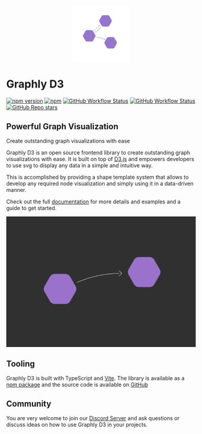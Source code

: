 <p align="center">
  <img src="./assets/graphly-d3-icon.png" width="30%">
</p>

# Graphly D3

[![npm version](https://badge.fury.io/js/%40livereader%2Fgraphly-d3.svg)](https://www.npmjs.com/package/@livereader/graphly-d3)
[![npm](https://img.shields.io/npm/dm/@livereader/graphly-d3)](https://www.npmjs.com/package/@livereader/graphly-d3)
[![GitHub Workflow Status](https://img.shields.io/github/workflow/status/livereader/graphly-d3/Publish%20Package%20to%20npmjs)](https://www.npmjs.com/package/@livereader/graphly-d3)
[![GitHub Workflow Status](https://img.shields.io/github/workflow/status/livereader/graphly-d3/Deploy%20Docs?label=docs)](https://graphly-d3.livereader.com)
[![GitHub Repo stars](https://img.shields.io/github/stars/LiveReader/graphly-d3)](https://github.com/LiveReader/graphly-d3)


## Powerful Graph Visualization

Create outstanding graph visualizations with ease

Graphly D3 is an open source frontend library to create outstanding graph visualizations with ease.
It is built on top of [D3.js](https://d3js.org/) and empowers developers to use svg to display any data in a simple and intuitive way.

This is accomplished by providing a shape template system that allows to develop any required node visualization and simply using it in a data-driven manner.

Check out the full [documentation](https://graphly-d3.livereader.com) for more details and examples and a guide to get started.

![](./assets/graphly-d3-preview-dark.png)

## Tooling

Graphly D3 is built with TypeScript and [Vite](https://vitejs.dev).
The library is available as a [npm package](https://www.npmjs.com/package/@livereader/graphly-d3) and the source code is available on [GitHub](https://github.com/livereader/graphly-d3)

## Community

You are very welcome to join our [Discord Server](https://discord.gg/NdtkFFRuXa) and ask questions or discuss ideas on how to use Graphly D3 in your projects.
